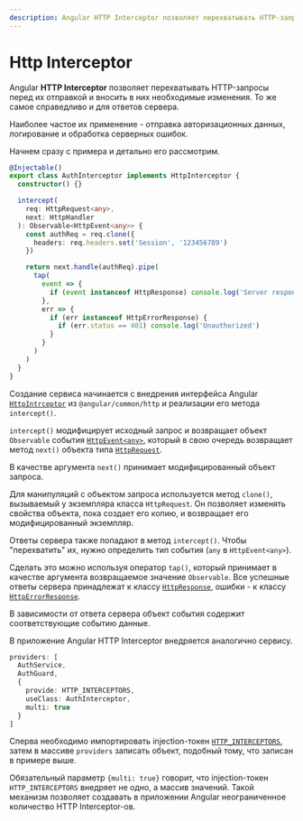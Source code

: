```yaml
---
description: Angular HTTP Interceptor позволяет перехватывать HTTP-запросы перед их отправкой и вносить в них необходимые изменения
---
```


# Http Interceptor

Angular **HTTP Interceptor** позволяет перехватывать HTTP-запросы перед их отправкой и вносить в них необходимые изменения. То же самое справедливо и для ответов сервера.

Наиболее частое их применение - отправка авторизационных данных, логирование и обработка серверных ошибок.

Начнем сразу с примера и детально его рассмотрим.

```ts
@Injectable()
export class AuthInterceptor implements HttpInterceptor {
  constructor() {}

  intercept(
    req: HttpRequest<any>,
    next: HttpHandler
  ): Observable<HttpEvent<any>> {
    const authReq = req.clone({
      headers: req.headers.set('Session', '123456789')
    })

    return next.handle(authReq).pipe(
      tap(
        event => {
          if (event instanceof HttpResponse) console.log('Server response')
        },
        err => {
          if (err instanceof HttpErrorResponse) {
            if (err.status == 401) console.log('Unauthorized')
          }
        }
      )
    )
  }
}
```

Создание сервиса начинается с внедрения интерфейса Angular [`HttpIntrceptor`](https://angular.io/api/common/http/HttpInterceptor) из `@angular/common/http` и реализации его метода `intercept()`.

`intercept()` модифицирует исходный запрос и возвращает объект `Observable` события [`HttpEvent<any>`](https://angular.io/api/common/http/HttpEvent), который в свою очередь возвращает метод `next()` объекта типа [`HttpRequest`](https://angular.io/api/common/http/HttpRequest).

В качестве аргумента `next()` принимает модифицированный объект запроса.

Для манипуляций с объектом запроса используется метод `clone()`, вызываемый у экземпляра класса `HttpRequest`. Он позволяет изменять свойства объекта, пока создает его копию, и возвращает его модифицированный экземпляр.

Ответы сервера также попадают в метод `intercept()`. Чтобы "перехватить" их, нужно определить тип события (`any` в `HttpEvent<any>`).

Сделать это можно используя оператор `tap()`, который принимает в качестве аргумента возвращаемое значение `Observable`. Все успешные ответы сервера принадлежат к классу [`HttpResponse`](https://angular.io/api/common/http/HttpResponse), ошибки - к классу [`HttpErrorResponse`](https://angular.io/api/common/http/HttpErrorResponse).

В зависимости от ответа сервера объект события содержит соответствующие событию данные.

В приложение Angular HTTP Interceptor внедряется аналогично сервису.

```ts
providers: [
  AuthService,
  AuthGuard,
  {
    provide: HTTP_INTERCEPTORS,
    useClass: AuthInterceptor,
    multi: true
  }
]
```

Сперва необходимо импортировать injection-токен [`HTTP_INTERCEPTORS`](https://angular.io/api/common/http/HTTP_INTERCEPTORS), затем в массиве `providers` записать объект, подобный тому, что записан в примере выше.

Обязательный параметр `{multi: true}` говорит, что injection-токен `HTTP_INTERCEPTORS` внедряет не одно, а массив значений. Такой механизм позволяет создавать в приложении Angular неограниченное количество HTTP Interceptor-ов.
